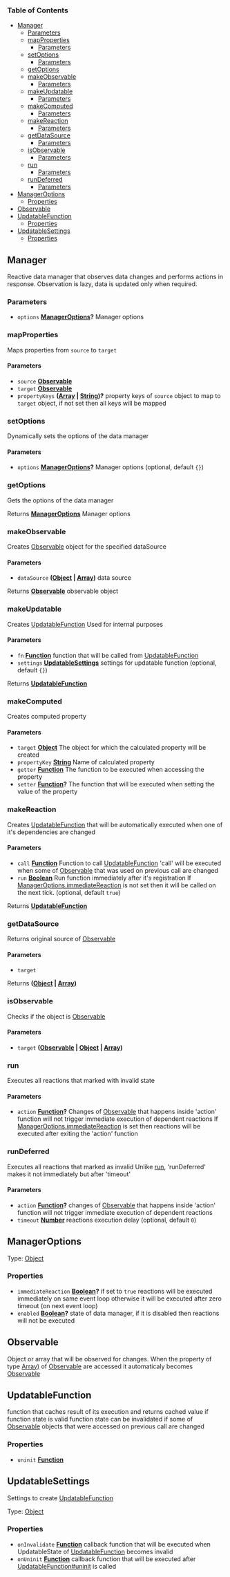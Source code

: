 <!-- Generated by documentation.js. Update this documentation by updating the source code. -->

### Table of Contents

-   [Manager][1]
    -   [Parameters][2]
    -   [mapProperties][3]
        -   [Parameters][4]
    -   [setOptions][5]
        -   [Parameters][6]
    -   [getOptions][7]
    -   [makeObservable][8]
        -   [Parameters][9]
    -   [makeUpdatable][10]
        -   [Parameters][11]
    -   [makeComputed][12]
        -   [Parameters][13]
    -   [makeReaction][14]
        -   [Parameters][15]
    -   [getDataSource][16]
        -   [Parameters][17]
    -   [isObservable][18]
        -   [Parameters][19]
    -   [run][20]
        -   [Parameters][21]
    -   [runDeferred][22]
        -   [Parameters][23]
-   [ManagerOptions][24]
    -   [Properties][25]
-   [Observable][26]
-   [UpdatableFunction][27]
    -   [Properties][28]
-   [UpdatableSettings][29]
    -   [Properties][30]

## Manager

Reactive data manager that observes data changes and performs actions in response.
Observation is lazy, data is updated only when required.

### Parameters

-   `options` **[ManagerOptions][31]?** Manager options

### mapProperties

Maps properties from `source` to `target`

#### Parameters

-   `source` **[Observable][32]** 
-   `target` **[Observable][32]** 
-   `propertyKeys` **([Array][33] \| [String][34])?** property keys of `source` object to map to `target` object, if not set then all keys will be mapped

### setOptions

Dynamically sets the options of the data manager

#### Parameters

-   `options` **[ManagerOptions][31]?** Manager options (optional, default `{}`)

### getOptions

Gets the options of the data manager

Returns **[ManagerOptions][31]** Manager options

### makeObservable

Creates [Observable][26] object for the specified dataSource

#### Parameters

-   `dataSource` **([Object][35] \| [Array][33])** data source

Returns **[Observable][32]** observable object

### makeUpdatable

Creates [UpdatableFunction][27]
Used for internal purposes

#### Parameters

-   `fn` **[Function][36]** function that will be called from [UpdatableFunction][27]
-   `settings` **[UpdatableSettings][37]** settings for updatable function (optional, default `{}`)

Returns **[UpdatableFunction][38]** 

### makeComputed

Creates computed property

#### Parameters

-   `target` **[Object][35]** The object for which the calculated property will be created
-   `propertyKey` **[String][34]** Name of calculated property
-   `getter` **[Function][36]** The function to be executed when accessing the property
-   `setter` **[Function][36]?** The function that will be executed when setting the value of the property

### makeReaction

Creates [UpdatableFunction][27] that will be automatically
executed when one of it's dependencies are changed

#### Parameters

-   `call` **[Function][36]** Function to call [UpdatableFunction][27]
    'call' will be executed when some of [Observable][26] that was used on previous call
    are changed
-   `run` **[Boolean][39]** Run function immediately after it's registration
    If [ManagerOptions.immediateReaction][40] is not set
    then it will be called on the next tick. (optional, default `true`)

Returns **[UpdatableFunction][38]** 

### getDataSource

Returns original source of [Observable][26]

#### Parameters

-   `target`  

Returns **([Object][35] \| [Array][33])** 

### isObservable

Checks if the object is [Observable][26]

#### Parameters

-   `target` **([Observable][32] \| [Object][35] \| [Array][33])** 

### run

Executes all reactions that marked with invalid state

#### Parameters

-   `action` **[Function][36]?** Changes of [Observable][26] that happens inside 'action' function
    will not trigger immediate execution of dependent reactions
    If [ManagerOptions.immediateReaction][40] is set then reactions
    will be executed after exiting the 'action' function

### runDeferred

Executes all reactions that marked as invalid
Unlike [run][41], 'runDeferred' makes it not immediately but after 'timeout'

#### Parameters

-   `action` **[Function][36]?** changes of [Observable][26] that happens inside 'action' function
    will not trigger immediate execution of dependent reactions
-   `timeout` **[Number][42]** reactions execution delay (optional, default `0`)

## ManagerOptions

Type: [Object][35]

### Properties

-   `immediateReaction` **[Boolean][39]?** if set to `true` reactions will be executed immediately on same event loop
    otherwise it will be executed after zero timeout (on next event loop)
-   `enabled` **[Boolean][39]?** state of data manager, if it is disabled then reactions will not be executed

## Observable

Object or array that will be observed for changes.
When the property of type [Array)][43] of [Observable][26]
are accessed it automaticaly becomes [Observable][26]

## UpdatableFunction

function that caches result of its execution and returns cached value if function state is valid
function state can be invalidated if some of [Observable][26] objects that were accessed on previous call are changed

### Properties

-   `uninit` **[Function][36]** 

## UpdatableSettings

Settings to create [UpdatableFunction][27]

Type: [Object][35]

### Properties

-   `onInvalidate` **[Function][36]** callback function that will be executed when UpdatableState of [UpdatableFunction][27] becomes invalid
-   `onUninit` **[Function][36]** callback function that will be executed after [UpdatableFunction#uninit][44] is called

[1]: #manager

[2]: #parameters

[3]: #mapproperties

[4]: #parameters-1

[5]: #setoptions

[6]: #parameters-2

[7]: #getoptions

[8]: #makeobservable

[9]: #parameters-3

[10]: #makeupdatable

[11]: #parameters-4

[12]: #makecomputed

[13]: #parameters-5

[14]: #makereaction

[15]: #parameters-6

[16]: #getdatasource

[17]: #parameters-7

[18]: #isobservable

[19]: #parameters-8

[20]: #run

[21]: #parameters-9

[22]: #rundeferred

[23]: #parameters-10

[24]: #manageroptions

[25]: #properties

[26]: #observable

[27]: #updatablefunction

[28]: #properties-1

[29]: #updatablesettings

[30]: #properties-2

[31]: #manageroptions

[32]: #observable

[33]: https://developer.mozilla.org/docs/Web/JavaScript/Reference/Global_Objects/Array

[34]: https://developer.mozilla.org/docs/Web/JavaScript/Reference/Global_Objects/String

[35]: https://developer.mozilla.org/docs/Web/JavaScript/Reference/Global_Objects/Object

[36]: https://developer.mozilla.org/docs/Web/JavaScript/Reference/Statements/function

[37]: #updatablesettings

[38]: #updatablefunction

[39]: https://developer.mozilla.org/docs/Web/JavaScript/Reference/Global_Objects/Boolean

[40]: ManagerOptions.immediateReaction

[41]: run

[42]: https://developer.mozilla.org/docs/Web/JavaScript/Reference/Global_Objects/Number

[43]: <(Object>

[44]: UpdatableFunction#uninit
